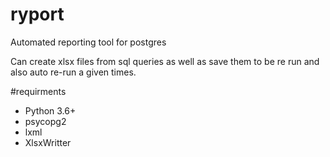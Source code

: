 # ryport
Automated reporting tool for postgres

Can create xlsx files from sql queries as well as save them to be re run and also auto re-run a given times.

#requirments
- Python 3.6+
- psycopg2
- lxml
- XlsxWritter
